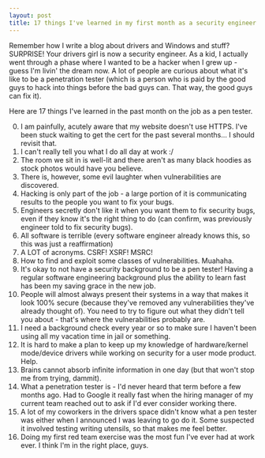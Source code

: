 ```yaml
---
layout: post
title: 17 things I've learned in my first month as a security engineer
---
```


Remember how I write a blog about drivers and Windows and stuff? SURPRISE! Your drivers girl is now a security engineer.
As a kid, I actually went through a phase where I wanted to be a hacker when I grew up - guess I'm livin' the dream now. 
A lot of people are curious about what it's like to be a penetration tester (which is a person who is paid by the good guys to hack into things before the bad guys can. That way, the good guys can fix it). 

Here are 17 things I've learned in the past month on the job as a pen tester.

0. I am painfully, acutely aware that my website doesn't use HTTPS. I've been stuck waiting to get the cert for the past several months... I should revisit that.
1. I can't really tell you what I do all day at work :/
2. The room we sit in is well-lit and there aren't as many black hoodies as stock photos would have you believe.
3. There is, however, some evil laughter when vulnerabilities are discovered.
4. Hacking is only part of the job - a large portion of it is communicating results to the people you want to fix your bugs.
5. Engineers secretly don't like it when you want them to fix security bugs, even if they know it's the right thing to do (can confirm, was previously engineer told to fix security bugs).
6. All software is terrible (every software engineer already knows this, so this was just a reaffirmation)
7. A LOT of acronyms. CSRF! XSRF! MSRC!
8. How to find and exploit some classes of vulnerabilities. Muahaha. 
9. It's okay to not have a security background to be a pen tester! Having a regular software engineering background plus the ability to learn fast has been my saving grace in the new job.
10. People will almost always present their systems in a way that makes it look 100% secure (because they've removed any vulnerabilities they've already thought of). You need to try to figure out what they didn't tell you about - that's where the vulnerabilities probably are.
11. I need a background check every year or so to make sure I haven't been using all my vacation time in jail or something.
12. It is hard to make a plan to keep up my knowledge of hardware/kernel mode/device drivers while working on security for a user mode product. Help.
13. Brains cannot absorb infinite information in one day (but that won't stop me from trying, dammit).
14. What a penetration tester is - I'd never heard that term before a few months ago. Had to Google it really fast when the hiring manager of my current team reached out to ask if I'd ever consider working there.
15. A lot of my coworkers in the drivers space didn't know what a pen tester was either when I announced I was leaving to go do it. Some suspected it involved testing writing utensils, so that makes me feel better.
16. Doing my first red team exercise was the most fun I've ever had at work ever. I think I'm in the right place, guys.
